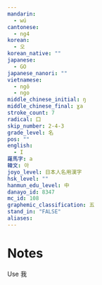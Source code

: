 ```yaml
---
mandarin:
  - wú
cantonese:
  - ng4
korean:
  - 오
korean_native: ""
japanese:
  - GO
japanese_nanori: ""
vietnamese:
  - ngô
  - ngo
middle_chinese_initial: ŋ
middle_chinese_final: ɣa
stroke_count: 7
radical: 口
skip_number: 2-4-3
grade_level: 名
pos: ""
english:
  - I
羅馬字: a
韓文: 아
joyo_level: 日本人名用漢字
hsk_level: ""
hanmun_edu_level: 中
danayo_id: 8347
mc_id: 108
graphemic_classification: 五
stand_in: "FALSE"
aliases:
---
```


# Notes
Use 我
